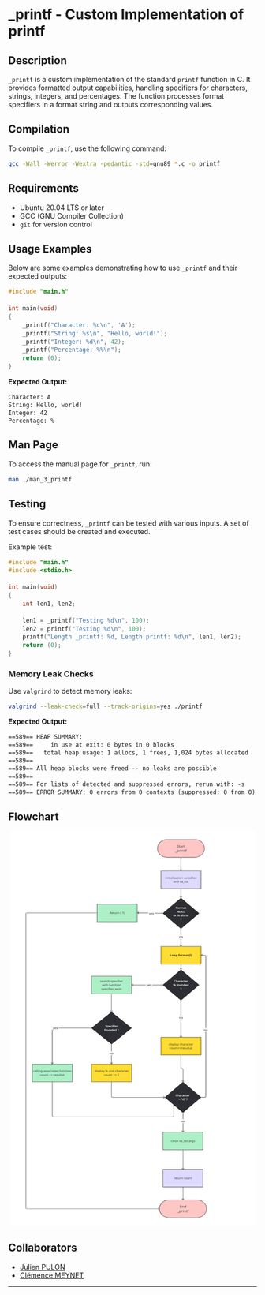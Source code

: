 # _printf - Custom Implementation of printf

## Description

`_printf` is a custom implementation of the standard `printf` function in C. It provides formatted output capabilities, handling specifiers for characters, strings, integers, and percentages. The function processes format specifiers in a format string and outputs corresponding values.

## Compilation

To compile `_printf`, use the following command:

```sh
gcc -Wall -Werror -Wextra -pedantic -std=gnu89 *.c -o printf
```

## Requirements

- Ubuntu 20.04 LTS or later
- GCC (GNU Compiler Collection)
- `git` for version control

## Usage Examples

Below are some examples demonstrating how to use `_printf` and their expected outputs:

```c
#include "main.h"

int main(void)
{
    _printf("Character: %c\n", 'A');
    _printf("String: %s\n", "Hello, world!");
    _printf("Integer: %d\n", 42);
    _printf("Percentage: %%\n");
    return (0);
}
```

**Expected Output:**
```
Character: A
String: Hello, world!
Integer: 42
Percentage: %
```

## Man Page

To access the manual page for `_printf`, run:

```sh
man ./man_3_printf
```

## Testing

To ensure correctness, `_printf` can be tested with various inputs. A set of test cases should be created and executed.

Example test:

```c
#include "main.h"
#include <stdio.h>

int main(void)
{
    int len1, len2;

    len1 = _printf("Testing %d\n", 100);
    len2 = printf("Testing %d\n", 100);
    printf("Length _printf: %d, Length printf: %d\n", len1, len2);
    return (0);
}
```

### Memory Leak Checks

Use `valgrind` to detect memory leaks:

```sh
valgrind --leak-check=full --track-origins=yes ./printf
```

**Expected Output:**
```
==589== HEAP SUMMARY:
==589==     in use at exit: 0 bytes in 0 blocks
==589==   total heap usage: 1 allocs, 1 frees, 1,024 bytes allocated
==589==
==589== All heap blocks were freed -- no leaks are possible
==589==
==589== For lists of detected and suppressed errors, rerun with: -s
==589== ERROR SUMMARY: 0 errors from 0 contexts (suppressed: 0 from 0)
```

## Flowchart

<div align="center">
    <img src="/flowchart.jpg" width="500" height="800">
</div>

## Collaborators

- [Julien PULON](https://github.com/JulienPul)
- [Clémence MEYNET](https://github.com/cmeynet)

---
